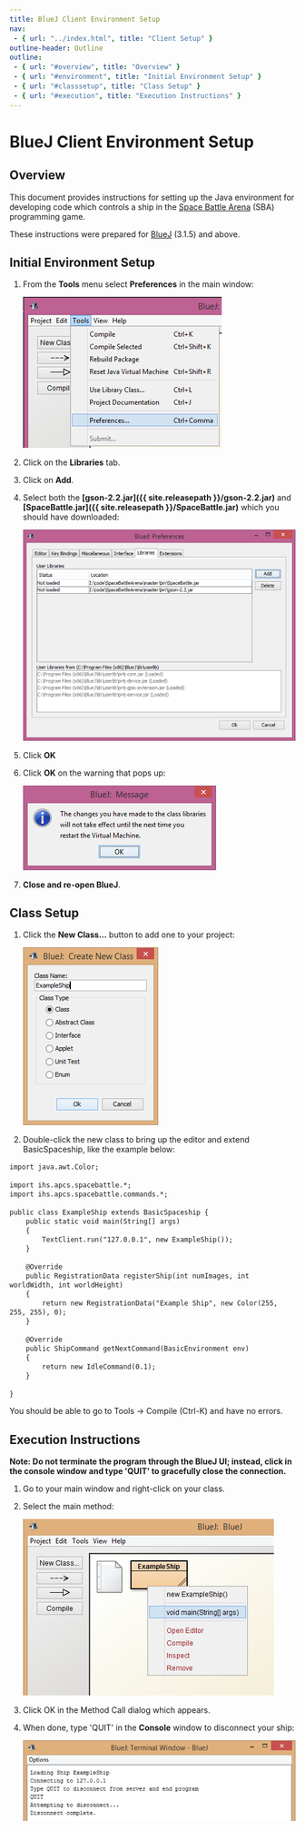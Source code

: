 ```yaml
---
title: BlueJ Client Environment Setup
nav:
 - { url: "../index.html", title: "Client Setup" }
outline-header: Outline
outline:
 - { url: "#overview", title: "Overview" }
 - { url: "#environment", title: "Initial Environment Setup" }
 - { url: "#classsetup", title: "Class Setup" }
 - { url: "#execution", title: "Execution Instructions" }
---
```


BlueJ Client Environment Setup
=====================

<a name="overview"></a>Overview
-----------

This document provides instructions for setting up the Java environment for developing code which controls a ship in the [Space Battle Arena](http://battlearena.mikeware.com/) (SBA) programming game.

These instructions were prepared for [BlueJ](http://www.bluej.org/) (3.1.5) and above.

<a name="environment"></a>Initial Environment Setup
-----------------------------

1. From the **Tools** menu select **Preferences** in the main window:

	![Tools Preferences](PreferencesMenu.png)

2. Click on the **Libraries** tab.	

3. Click on **Add**.

4. Select both the **[gson-2.2.jar]({{ site.releasepath }}/gson-2.2.jar)** and **[SpaceBattle.jar]({{ site.releasepath }}/SpaceBattle.jar)** which you should have downloaded:

	![Libraries Tab](LibrariesTab.png)
	
5. Click **OK**

6. Click **OK** on the warning that pops up:

	![Warning](Warning.png)
	
7. **Close and re-open BlueJ**.

<a name="classsetup"></a>Class Setup
----------------------

1. Click the **New Class...** button to add one to your project:

	![Add Class](AddClass.png)
	
2. Double-click the new class to bring up the editor and extend BasicSpaceship, like the example below:

<pre><code>import java.awt.Color;

import ihs.apcs.spacebattle.*;
import ihs.apcs.spacebattle.commands.*;

public class ExampleShip extends BasicSpaceship {
    public static void main(String[] args)
    {
        TextClient.run("127.0.0.1", new ExampleShip());
    }
    
    @Override
    public RegistrationData registerShip(int numImages, int worldWidth, int worldHeight)
    {
        return new RegistrationData("Example Ship", new Color(255, 255, 255), 0);
    }
    
    @Override
    public ShipCommand getNextCommand(BasicEnvironment env)
    {
        return new IdleCommand(0.1);
    }
    
}
</code></pre>

You should be able to go to Tools -> Compile (Ctrl-K) and have no errors.
	
<a name="execution"></a>Execution Instructions
-------------------------

**Note: Do not terminate the program through the BlueJ UI; instead, click in the console window and type 'QUIT' to gracefully close the connection.**

1. Go to your main window and right-click on your class.
	
2. Select the main method:

	![Run main](RunMain.png)
	
3. Click OK in the Method Call dialog which appears.

4. When done, type 'QUIT' in the **Console** window to disconnect your ship:

	![Output Window](Disconnect.png)
